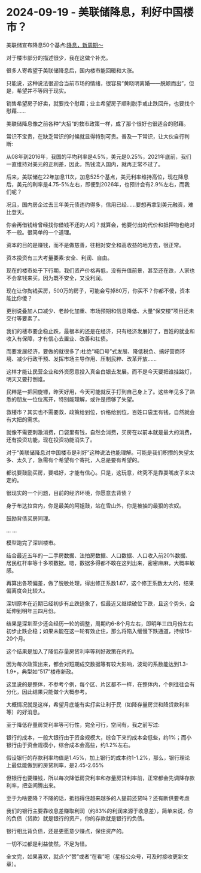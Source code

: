 # 2024-09-19 - 美联储降息，利好中国楼市？

美联储宣布降息50个基点:[降息，新周期～](https://mp.weixin.qq.com/s?__biz=Mzg2NTkwNTM4MA==&mid=2247484412&idx=1&sn=1bff6d18a2b3b05844b961ca33cd9b37&scene=21#wechat_redirect)

对于楼市部分的描述很少，我在这做个补充。

很多人寄希望于美联储降息后，国内楼市能回暖和大涨。

只能说，这种说法很迎合当前市场的情绪，很容易“黄晓明离婚——脱颖而出”，但是，希望并不等同于现实。

销售希望房子好卖，就要找个慰藉；业主希望房子顺利脱手或止跌回升，也要找个慰藉……

美联储降息像之前各种“大招”的救市政策一样，成了那个很好也很适合的慰藉。

常识不宝贵，在缺乏常识的时候就显得特别可贵。普及一下常识，让大伙自行判断:

从08年到2016年，我国的平均利率是4.5%，美元是0.25%，2021年底前，我们一直维持对美元的正利差，因此，热钱流入国内，就再正常不过了。

后来，美联储在22年加息11次，加息525个基点，美元利率维持高位，现在降息后，美元的利率是4.75-5%左右，即便到2026年，也预计会有2.9%左右，而我们呢？

况且，国内房企过去三年美元债违约得多，信用已经......要想再拿到美元融资，难比登天。

你会再借钱给曾经找你借钱不还的人吗？就算会，他要付出的代价和抵押物也绝对不一般。很简单的一个道理。

资本的目的是赚钱，而不是做慈善，往相对安全和高收益的地方去，很正常。

资本投资有三大考量要素:安全、利润、自由。

现在的楼市处于下行期，我们资产价格再低，没有升值前景，甚至还在跌，人家也不会拿钱来买。因为既不安全，又没利润。

现在让你掏钱买房，500万的房子，可能会亏掉80万，你买不？你都不傻，资本能比你傻？

更别说叠加人口减少、老龄化加重、市场预期和信息降低、大量“保交楼”项目还未交付等要素了。

我们的楼市要企稳止跌，最根本的还是在经济，只有经济发展好了，百姓的就业和收入有保障，才有信心去置业、改善和扛债。

而要发展经济，要做的就很多了:杜绝“喊口号”式发展、降低税负、搞好营商环境、减少行政干预、发挥市场主导作用、压制民粹、改革开放……

这样才能让民营企业和外资愿意投入真金白银去发展。而不是今天要把谁挂路灯，明天又要打倒谁。

民粹是一把回旋镖，昨天好用，今天可能就反手打到自己身上了。这些年见多了熟悉的朋友一位位离开，特别能理解，或许是攒够了失望。

救楼市？其实也不需要救，政策给到位，价格给到位，百姓口袋里有钱，自然就会有大把的需求。

就像不需要刺激消费，口袋里有钱，自然会消费，买房在以前本就是最大的消费，还有投资功能，现在投资功能消失了。

对于“美联储降息对中国楼市是利好”这种说法也能理解。可能是我们积攒的失望太多、太久了，急需有个希望有个寄托，人总是要有希望的。

都说要鼓励买房，要唱好，才能有信心。只是，这玩意，终究不是靠耍嘴皮子来决定的。

很现实的一个问题，目前的经济环境，你愿意去背债？

身于布达拉宫内，你是最美的阿姐鼓，站在雪山外，你是被抽的最狠的农奴。

鼓励背债买房同理。

… …

模型跑完了深圳楼市。

结合最近五年的一二手房数据、法拍房数据、人口数据、人口收入前20%数据、居民杠杆率等十多项数据。嗯，数据多得都不敢在这列出来，密密麻麻，大概率敏感。

再算出各项偏差，做了脱敏处理，得出修正系数1.67，这个修正系数太大的，结果偏离度会比较大。

深圳原本在近期已经初步有止跌迹象了，但最近又继续破位下跌，且这个势头，会延伸到明年三四月份。

结果是深圳至少还会经历一轮的调整，周期约6-8个月左右，即明年三四月份左右初步止跌企稳；如果未能在这一轮有效止住，那么将陷入缓慢下跌通道，持续15-20个月。

这个结果是加入了降低存量房贷利率等利好政策在内的。

因为每次政策出来，都会对短期成交数据等有较大影响，波动的系数能达到1.3-1.9+，典型如“517”楼市新政。

这里说的是整体，不参考个例，每个区、片区都不一样，在整体内，个例往往会有分化，因此结果只能做个大概参考。

大概情况就是这样，希望月底能有实打实让利于民（如降存量房贷和降贷款利率等）的好消息。

至于降低存量房贷利率等可行性，完全可行，空间有，我之前写过:

银行的成本，一般大银行由于资金规模大，综合下来的成本会低些，约1%；而小银行由于资金规模小，综合成本会高些，约1.2%左右。

假设银行的存款利率均值是1.45%，加上银行的成本约1-1.2%，那么，银行理论上最低能做到的房贷利率，是2.45-2.65%

但银行也要赚钱，所以每次降低房贷利率和存量房贷利率前，正常都会先调降存款利率，把空间腾出来。

至于为啥要降？不降的话，抵挡得住越来越多的人提前还贷吗？还有断供要考虑

我们的银行主要靠收息差赚取利润（约83%的利润来源于收息差），简单来说，你的负债（贷款）就是银行的资产，你的存款就是银行的负债。

银行相比背负债，还是更愿意少赚点，保住资产的。

一切不过都是利益使然，不足为怪。

全文完，如果喜欢，就点个“赞”或者“在看”吧（星标公众号，可及时接收更新文章）。